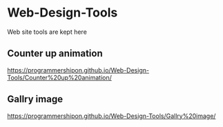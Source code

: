 # Web-Design-Tools
Web site tools are kept here

## Counter up animation
https://programmershipon.github.io/Web-Design-Tools/Counter%20up%20animation/

## Gallry image
https://programmershipon.github.io/Web-Design-Tools/Gallry%20image/
